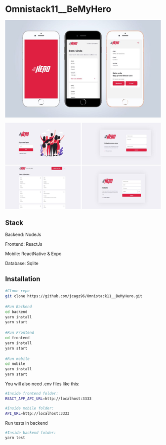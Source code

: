 # Omnistack11__BeMyHero
![Mobile](https://github.com/jcagz96/Omnistack11__BeMyHero/blob/master/mockups/mobile.JPG?raw=true "Mobile")

![Frontend](https://github.com/jcagz96/Omnistack11__BeMyHero/blob/master/mockups/frontend.JPG?raw=true "Mobile")


## Stack
Backend: NodeJs

Frontend: ReactJs

Mobile: ReactNative & Expo

Database: Sqlite

## Installation

```bash
#Clone repo
git clone https://github.com/jcagz96/Omnistack11__BeMyHero.git

#Run Backend
cd backend
yarn install
yarn start

#Run Frontend
cd frontend
yarn install
yarn start

#Run mobile
cd mobile
yarn install
yarn start
```

You will also need .env files like this:

```bash
#Inside frontend folder:
REACT_APP_API_URL=http://localhost:3333
```

```bash
#Inside mobile folder:
API_URL=http://localhost:3333
```

Run tests in backend

```bash
#Inside backend folder:
yarn test
```
